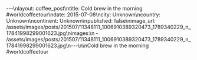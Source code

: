 ---\nlayout: coffee_post\ntitle: Cold brew in the morning #worldcoffeetour\ndate: 2015-07-08\ncity: Unknown\ncountry: Unknown\ncontinent: Unknown\npublished: false\nimage_url: /assets/images/posts/201507/11348111_1006910389320473_1789340229_n_17841998299001623.jpg\nimages:\n  - /assets/images/posts/201507/11348111_1006910389320473_1789340229_n_17841998299001623.jpg\n---\n\nCold brew in the morning #worldcoffeetour